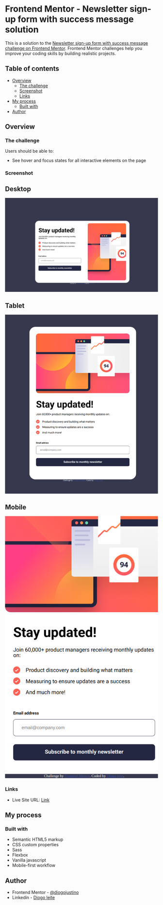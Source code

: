 # Frontend Mentor - Newsletter sign-up form with success message solution

This is a solution to the [Newsletter sign-up form with success message challenge on Frontend Mentor](https://www.frontendmentor.io/challenges/newsletter-signup-form-with-success-message-3FC1AZbNrv). Frontend Mentor challenges help you improve your coding skills by building realistic projects. 


## Table of contents

- [Overview](#overview)
  - [The challenge](#the-challenge)
  - [Screenshot](#screenshot)
  - [Links](#links)
- [My process](#my-process)
  - [Built with](#built-with)
- [Author](#author)


## Overview

### The challenge

Users should be able to:

- See hover and focus states for all interactive elements on the page

### Screenshot

## Desktop
![](./screenshot-desktop.png)

## Tablet
![](./screenshot-tablet.png)

## Mobile
![](./screenshot-mobile.png)


### Links

- Live Site URL: [Link](https://10-newsletter-sing-up.vercel.app/)

## My process

### Built with

- Semantic HTML5 markup
- CSS custom properties
- Sass
- Flexbox
- Vanilla javascript
- Mobile-first workflow



## Author

- Frontend Mentor - [@diogojustino](https://www.frontendmentor.io/profile/diogojustino)
- Linkedin - [Diogo leite](https://www.linkedin.com/in/diogo-leite-/)
